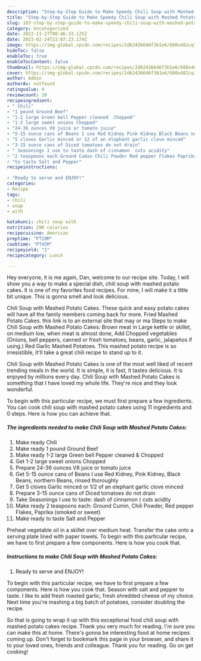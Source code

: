 ```yaml
---
description: "Step-by-Step Guide to Make Speedy Chili Soup with Mashed Potato Cakes"
title: "Step-by-Step Guide to Make Speedy Chili Soup with Mashed Potato Cakes"
slug: 103-step-by-step-guide-to-make-speedy-chili-soup-with-mashed-potato-cakes
category: Uncategorized
date: 2022-11-27T00:46:33.125Z
date: 2023-02-24T22:07:23.174Z
image: https://img-global.cpcdn.com/recipes/2d62436646f3b1e6/680x482cq70/chili-soup-with-mashed-potato-cakes-recipe-main-photo.jpg
hideToc: false
enableToc: true
enableTocContent: false
thumbnail: https://img-global.cpcdn.com/recipes/2d62436646f3b1e6/680x482cq70/chili-soup-with-mashed-potato-cakes-recipe-main-photo.jpg
cover: https://img-global.cpcdn.com/recipes/2d62436646f3b1e6/680x482cq70/chili-soup-with-mashed-potato-cakes-recipe-main-photo.jpg
author: Admin
authorAv: notfound
ratingvalue: 4
reviewcount: 20
recipeingredient:
- " Chili"
- "1 pound Ground Beef"
- "1-2 large Green bell Pepper cleaned  Chopped"
- "1-2 large sweet onions Chopped"
- "24-36 ounces V8 juice or tomato juice"
- "5-15 ounce cans of Beans I use Red Kidney Pink Kidney Black Beans northern Beans rinsed thoroughly"
- "5 cloves Garlic minced or 12 of an elephant garlic clove minced"
- "3-15 ounce cans of Diced tomatoes do not drain"
- " Seasonings I use to taste dash of cinnamon  cuts acidity"
- "2 teaspoons each Ground Cumin Chili Powder Red pepper Flakes Paprika smoked or sweet"
- "to taste Salt and Pepper"
recipeinstructions:

- "Ready to serve and ENJOY!"
categories:
- Recipe
tags:
- chili
- soup
- with

katakunci: chili soup with 
nutrition: 290 calories
recipecuisine: American
preptime: "PT19M"
cooktime: "PT45M"
recipeyield: "1"
recipecategory: Lunch

---
```



Hey everyone, it is me again, Dan, welcome to our recipe site. Today, I will show you a way to make a special dish, chili soup with mashed potato cakes. It is one of my favorites food recipes. For mine, I will make it a little bit unique. This is gonna smell and look delicious.

Chili Soup with Mashed Potato Cakes. These quick and easy potato cakes will have all the family members coming back for more. Fried Mashed Potato Cakes. this link is to an external site that may or ma Steps to make Chili Soup with Mashed Potato Cakes: Brown meat in Large kettle or skillet, on medium low, when meat is almost done, Add Chopped vegetables (Onions, bell peppers, canned or fresh tomatoes, beans, garlic, jalapeños if using.) Red Garlic Mashed Potatoes. This mashed potato recipe is so irresistible, it&#39;ll take a great chili recipe to stand up to it.

Chili Soup with Mashed Potato Cakes is one of the most well liked of recent trending meals in the world. It is simple, it is fast, it tastes delicious. It is enjoyed by millions every day. Chili Soup with Mashed Potato Cakes is something that I have loved my whole life. They're nice and they look wonderful.


To begin with this particular recipe, we must first prepare a few ingredients. You can cook chili soup with mashed potato cakes using 11 ingredients and 0 steps. Here is how you can achieve that.

<!--inarticleads1-->

##### The ingredients needed to make Chili Soup with Mashed Potato Cakes:

1. Make ready  Chili
1. Make ready 1 pound Ground Beef
1. Make ready 1-2 large Green bell Pepper cleaned &amp; Chopped
1. Get 1-2 large sweet onions Chopped
1. Prepare 24-36 ounces V8 juice or tomato juice
1. Get 5-15 ounce cans of Beans I use Red Kidney, Pink Kidney, Black Beans, northern Beans, rinsed thoroughly
1. Get 5 cloves Garlic minced or 1/2 of an elephant garlic clove minced
1. Prepare 3-15 ounce cans of Diced tomatoes do not drain
1. Take  Seasonings I use to taste: dash of cinnamon ( cuts acidity
1. Make ready 2 teaspoons each: Ground Cumin, Chili Powder, Red pepper Flakes, Paprika (smoked or sweet)
1. Make ready to taste Salt and Pepper


Preheat vegetable oil in a skillet over medium heat. Transfer the cake onto a serving plate lined with paper towels. To begin with this particular recipe, we have to first prepare a few components. Here is how you cook that. 

<!--inarticleads2-->

##### Instructions to make Chili Soup with Mashed Potato Cakes:


1. Ready to serve and ENJOY!

To begin with this particular recipe, we have to first prepare a few components. Here is how you cook that. Season with salt and pepper to taste. I like to add fresh roasted garlic, fresh shredded cheese of my choice. Next time you&#39;re mashing a big batch of potatoes, consider doubling the recipe. 

So that is going to wrap it up with this exceptional food chili soup with mashed potato cakes recipe. Thank you very much for reading. I'm sure you can make this at home. There's gonna be interesting food at home recipes coming up. Don't forget to bookmark this page in your browser, and share it to your loved ones, friends and colleague. Thank you for reading. Go on get cooking!
